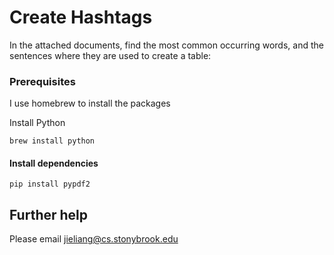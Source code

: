 # Create Hashtags

In the attached documents, find the most common occurring words, and the sentences where they are used to create a table:

### Prerequisites

I use homebrew to install the packages

Install Python

```
brew install python
```

#### Install dependencies

```
pip install pypdf2
```

## Further help

Please email jieliang@cs.stonybrook.edu
